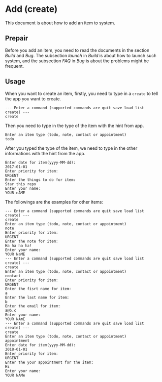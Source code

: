 Add (create)
===

This document is about how to add an item to system.

## Prepair

Before you add an item, you need to read the documents in the section *Build* and *Bug*.
The subsection *launch* in *Build* is about how to launch such system, and the subsection *FAQ* in *Bug*
is about the problems might be frequent.

## Usage

When you want to create an item, firstly, you need to type in a `create` to tell the app you want to create.

```
--- Enter a command (supported commands are quit save load list create) ---
create
```

Then you need to type in the type of the item with the hint from app.

```
Enter an item type (todo, note, contact or appointment)
todo
```

After you typed the type of the item, we need to type in the other informations with the hint from the app.

```
Enter date for item(yyyy-MM-dd):
2017-01-01
Enter priority for item:
URGENT
Enter the things to do for item:
Star this repo
Enter your name:
YOUR nAME
```

The followings are the examples for other items:

```
--- Enter a command (supported commands are quit save load list create) ---
create
Enter an item type (todo, note, contact or appointment)
note
Enter priority for item:
URGENT
Enter the note for item:
Ha ha ha ha!
Enter your name:
YOUR NaME
--- Enter a command (supported commands are quit save load list create) ---
create
Enter an item type (todo, note, contact or appointment)
contact
Enter priority for item:
URGENT
Enter the fisrt name for item:
a
Enter the last name for item:
b
Enter the email for item:
a@b.c
Enter your name:
YOUR NAmE
--- Enter a command (supported commands are quit save load list create) ---
create
Enter an item type (todo, note, contact or appointment)
appointment
Enter date for item(yyyy-MM-dd):
2018-01-01
Enter priority for item:
URGENT
Enter the your appointment for the item:
Hi
Enter your name:
YOUR NAMe
```